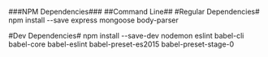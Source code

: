 ###NPM Dependencies###
##Command Line##
#Regular Dependencies#
npm install --save express mongoose body-parser

#Dev Dependencies#
npm install --save-dev nodemon eslint babel-cli babel-core babel-eslint babel-preset-es2015 babel-preset-stage-0